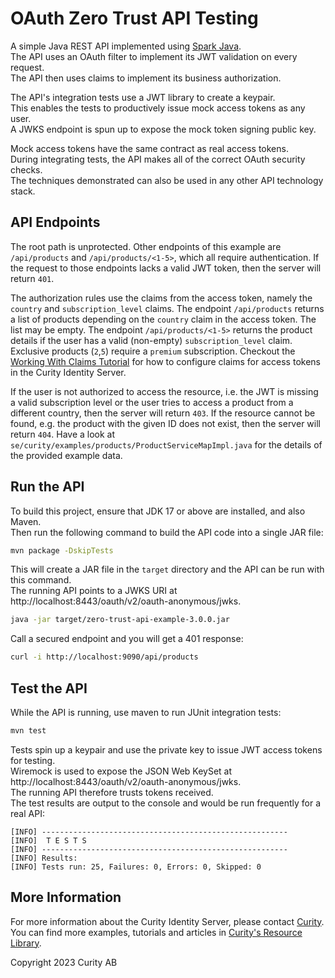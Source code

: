 # OAuth Zero Trust API Testing

A simple Java REST API implemented using [Spark Java](http://sparkjava.com).\
The API uses an OAuth filter to implement its JWT validation on every request.\
The API then uses claims to implement its business  authorization.

The API's integration tests use a JWT library to create a keypair.\
This enables the tests to productively issue mock access tokens as any user.\
A JWKS endpoint is spun up to expose the mock token signing public key.

Mock access tokens have the same contract as real access tokens.\
During integrating tests, the API makes all of the correct OAuth security checks.\
The techniques demonstrated can also be used in any other API technology stack.

## API Endpoints

The root path is unprotected. 
Other endpoints of this example are `/api/products` and `/api/products/<1-5>`, which all require authentication. 
If the request to those endpoints lacks a valid JWT token, then the server will return `401`. 

The authorization rules use the claims from the access token, namely the `country` and `subscription_level` claims. 
The endpoint `/api/products` returns a list of products depending on the `country` claim in the access token. The list may be empty. 
The endpoint `/api/products/<1-5>` returns the product details if the user has a valid (non-empty) `subscription_level` claim. Exclusive products (`2`,`5`) require a `premium` subscription. 
Checkout the [Working With Claims Tutorial](https://curity.io/resources/learn/working-with-claims/) for how to configure claims for access tokens in the Curity Identity Server.

If the user is not authorized to access the resource, i.e. the JWT is missing a valid subscription level or the user tries to access a product from a different country, then the server will return `403`. 
If the resource cannot be found, e.g. the product with the given ID does not exist, then the server will return `404`. 
Have a look at `se/curity/examples/products/ProductServiceMapImpl.java` for the details of the provided example data.

## Run the API

To build this project, ensure that JDK 17 or above are installed, and also Maven.\
Then run the following command to build the API code into a single JAR file:

```bash
mvn package -DskipTests
```

This will create a JAR file in the `target` directory and the API can be run with this command.\
The running API points to a JWKS URI at http://localhost:8443/oauth/v2/oauth-anonymous/jwks.

```bash
java -jar target/zero-trust-api-example-3.0.0.jar
```

Call a secured endpoint and you will get a 401 response:

```bash
curl -i http://localhost:9090/api/products
```

## Test the API

While the API is running, use maven to run JUnit integration tests:

```bash
mvn test
```

Tests spin up a keypair and use the private key to issue JWT access tokens for testing.\
Wiremock is used to expose the JSON Web KeySet at http://localhost:8443/oauth/v2/oauth-anonymous/jwks.\
The running API therefore trusts tokens received.\
The test results are output to the console and would be run frequently for a real API:

```text
[INFO] -------------------------------------------------------
[INFO]  T E S T S
[INFO] -------------------------------------------------------
[INFO] Results:
[INFO] Tests run: 25, Failures: 0, Errors: 0, Skipped: 0
```

## More Information

For more information about the Curity Identity Server, please contact [Curity](https://curity.io). 
You can find more examples, tutorials and articles in [Curity's Resource Library](https://curity.io/resources). 

Copyright 2023 Curity AB